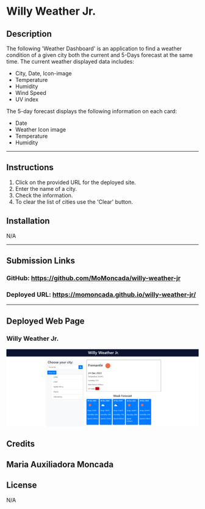 # Willy Weather Jr.
## Description
The following 'Weather Dashboard' is an application to find a weather condition of a given city both the current and 5-Days forecast at the same time.
The current weather displayed data includes:
- City, Date, Icon-image
- Temperature
- Humidity
- Wind Speed
- UV index

The 5-day forecast displays the following information on each card:
- Date
- Weather Icon image
- Temperature
- Humidity

-------------------

## Instructions
1. Click on the provided URL for the deployed site.
2. Enter the name of a city.
3. Check the information.
4. To clear the list of cities use the 'Clear' button.



## Installation

N/A

--------------------

## Submission Links

### GitHub: https://github.com/MoMoncada/willy-weather-jr

### Deployed URL: https://momoncada.github.io/willy-weather-jr/


---------------------

## Deployed Web Page

### Willy Weather Jr.
![Forecast](./assets/images/willy-png.png)


## Credits
Maria Auxiliadora Moncada 
------------ 


## License
N/A

